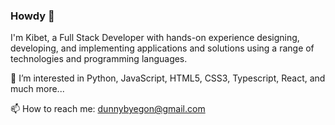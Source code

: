 ### Howdy 👋

I'm Kibet, a Full Stack Developer with hands-on experience designing, developing, and implementing applications and solutions using a range of technologies and programming languages. 

👀 I’m interested in Python, JavaScript, HTML5, CSS3, Typescript, React, and much more...

📫 How to reach me: dunnybyegon@gmail.com